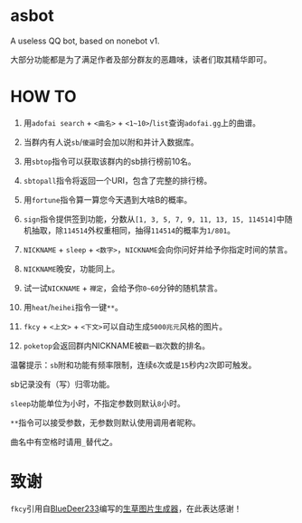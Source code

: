 # asbot
A useless QQ bot, based on nonebot v1.

大部分功能都是为了满足作者及部分群友的恶趣味，读者们取其精华即可。

# HOW TO

1. 用`adofai search` + `<曲名>` + `<1~10>`/`list`查询`adofai.gg`上的曲谱。

2. 当群内有人说`sb`/`傻逼`时会加以附和并计入数据库。

3. 用`sbtop`指令可以获取该群内的sb排行榜前10名。

4. `sbtopall`指令将返回一个URI，包含了完整的排行榜。

5. 用`fortune`指令算一算您今天遇到大啥B的概率。

6. `sign`指令提供签到功能，分数从`[1, 3, 5, 7, 9, 11, 13, 15, 114514]`中随机抽取，除`114514`外权重相同，抽得`114514`的概率为`1/801`。

7. `NICKNAME` + `sleep` + `<数字>`，`NICKNAME`会向你问好并给予你指定时间的禁言。

8. `NICKNAME`晚安，功能同上。

9. 试一试`NICKNAME` + `禅定`，会给予你`0~60`分钟的随机禁言。

10. 用`heat`/`heihei`指令一键`**`。

11. `fkcy` + `<上文>` + `<下文>`可以自动生成`5000兆元`风格的图片。

12. `poketop`会返回群内NICKNAME被`戳一戳`次数的排名。

温馨提示：`sb`附和功能有频率限制，连续`6`次或是`15`秒内`2`次即可触发。

sb记录没有（写）归零功能。

`sleep`功能单位为小时，不指定参数则默认`8`小时。

`**`指令可以接受参数，无参数则默认使用调用者昵称。

曲名中有空格时请用`_`替代之。

# 致谢

`fkcy`引用自[BlueDeer233](https://github.com/BlueDeer233)编写的[生草图片生成器](https://github.com/BlueDeer233/image_generator)，在此表达感谢！
